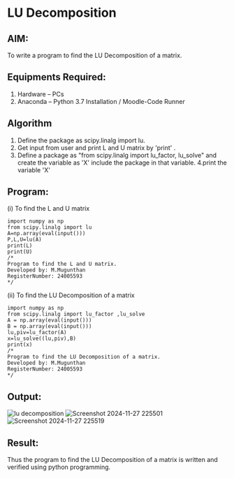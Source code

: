 # LU Decomposition 

## AIM:
To write a program to find the LU Decomposition of a matrix.

## Equipments Required:
1. Hardware – PCs
2. Anaconda – Python 3.7 Installation / Moodle-Code Runner

## Algorithm
1. Define the package as scipy.linalg import lu.
2. Get input from user and print L and U matrix by 'print' .
3. Define a package as "from scipy.linalg import lu_factor, lu_solve" and create the variable as 'X' include the package in that variable.
4.print the variable 'X' 

## Program:
(i) To find the L and U matrix
```
import numpy as np
from scipy.linalg import lu
A=np.array(eval(input()))
P,L,U=lu(A)
print(L)
print(U)
/*
Program to find the L and U matrix.
Developed by: M.Mugunthan
RegisterNumber: 24005593
*/
```
(ii) To find the LU Decomposition of a matrix
```
import numpy as np
from scipy.linalg import lu_factor ,lu_solve
A = np.array(eval(input()))
B = np.array(eval(input()))
lu,piv=lu_factor(A)
x=lu_solve((lu,piv),B)
print(x)
/*
Program to find the LU Decomposition of a matrix.
Developed by: M.Mugunthan
RegisterNumber: 24005593
*/
```

## Output:
![lu decomposition]()
![Screenshot 2024-11-27 225501](https://github.com/user-attachments/assets/a45deac4-677f-4290-9959-de1130c7842b)
![Screenshot 2024-11-27 225519](https://github.com/user-attachments/assets/20570c88-1326-4157-9c03-d5f222b529b4)




## Result:
Thus the program to find the LU Decomposition of a matrix is written and verified using python programming.

